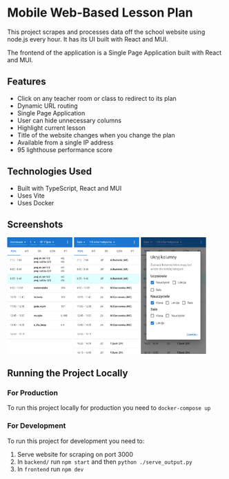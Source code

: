 # Mobile Web-Based Lesson Plan

This project scrapes and processes data off the school website using node.js every hour. It has its UI built with React and MUI.

The frontend of the application is a Single Page Application built with React and MUI.

## Features

- Click on any teacher room or class to redirect to its plan
- Dynamic URL routing
- Single Page Application
- User can hide unnecessary columns
- Highlight current lesson
- Title of the website changes when you change the plan
- Available from a single IP address
- 95 lighthouse performance score

## Technologies Used

- Built with TypeScript, React and MUI
- Uses Vite
- Uses Docker

## Screenshots

<p float="left">
  <img alt="Screenshot of the main inteface" src="/screenshots/screenshot1.png" width="30%" >
  <img alt="Screenshot of the main inteface from a different category" src="/screenshots/screenshot2.png" width="30%" >
  <img alt="Screenshot of the hiding columns menu" src="/screenshots/screenshot3.png" width="30%" >
</p>

## Running the Project Locally

### For Production

To run this project locally for production you need to `docker-compose up`

### For Development

To run this project for development you need to:

1. Serve website for scraping on port 3000
2. In `backend/` run `npm start` and then `python ./serve_output.py`
3. In `frontend` run `npm dev`
